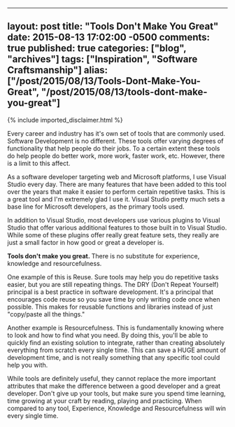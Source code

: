   ---
  layout: post
  title: "Tools Don't Make You Great"
  date: 2015-08-13 17:02:00 -0500
  comments: true
  published: true
  categories: ["blog", "archives"]
  tags: ["Inspiration", "Software Craftsmanship"]
  alias: ["/post/2015/08/13/Tools-Dont-Make-You-Great", "/post/2015/08/13/tools-dont-make-you-great"]
  ---
<!-- more -->
{% include imported_disclaimer.html %}
<p>Every career and industry has it's own set of tools that are commonly used. Software Development is no different. These tools offer varying degrees of functionality that help people do their jobs. To a certain extent these tools do help people do better work, more work, faster work, etc. However, there is a limit to this affect.</p>
<p>As a software developer targeting web and Microsoft platforms, I use Visual Studio every day. There are many features that have been added to this tool over the years that make it easier to perform certain repetitive tasks. This is a great tool and I'm extremely glad I use it. Visual Studio pretty much sets a base line for Microsoft developers, as the primary tools used.</p>
<p>In addition to Visual Studio, most developers use various plugins to Visual Studio that offer various additional features to those built in to Visual Studio. While some of these plugins offer really great feature sets, they really are just a small factor in how good or great a developer is.</p>
<p><strong>Tools don't make you great.&nbsp;</strong>There is no substitute for experience, knowledge and resourcefulness.</p>
<p>One example of this is Reuse. Sure tools may help you do repetitive tasks easier, but you are still repeating things. The DRY (Don't Repeat Yourself) principal is a best practice in software development. It's a principal that encourages code reuse so you save time by only writing code once when possible. This makes for reusable functions and libraries instead of just "copy/paste all the things."</p>
<p>Another example is Resourcefulness. This is fundamentally knowing where to look and how to find what you need. By doing this, you'll be able to quickly find an existing solution to integrate, rather than creating absolutely everything from scratch every single time. This can save a HUGE amount of development time, and is not really something that any specific tool could help you with.</p>
<p>While tools are definitely useful, they cannot replace the more important attributes that make the difference between a good developer and a great developer. Don't give up your tools, but make sure you spend time learning, time growing at your craft by reading, playing and practicing. When compared to any tool, Experience, Knowledge and Resourcefulness will win every single time.</p>
